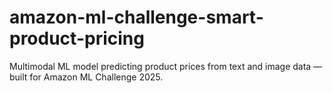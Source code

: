 # amazon-ml-challenge-smart-product-pricing
Multimodal ML model predicting product prices from text and image data — built for Amazon ML Challenge 2025.
